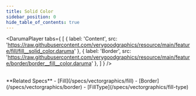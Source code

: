 ```yaml
---
title: Solid Color
sidebar_position: 0
hide_table_of_contents: true
---
```


<DarumaPlayer
  tabs={
    [
      {
        label: 'Content',
        src: 'https://raw.githubusercontent.com/verygoodgraphics/resource/main/feature/fill/fill__solid_color.daruma'
      },
      {
        label: 'Border',
        src: 'https://raw.githubusercontent.com/verygoodgraphics/resource/main/feature/border/border__fill__color.daruma'
      },
    ]
  }
/>

<br />
**Related Specs**
- [Fill](/specs/vectorgraphics/fill)
- [Border](/specs/vectorgraphics/border)
- [FillType](/specs/vectorgraphics/fill-type)
